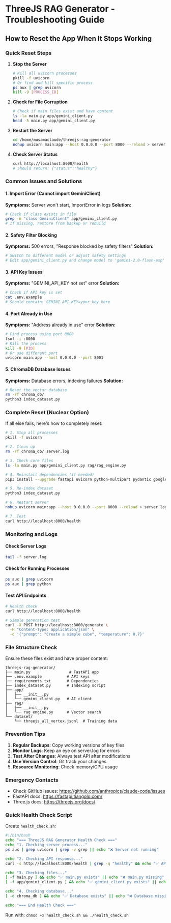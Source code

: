 # ThreeJS RAG Generator - Troubleshooting Guide

## How to Reset the App When It Stops Working

### Quick Reset Steps

1. **Stop the Server**
   ```bash
   # Kill all uvicorn processes
   pkill -f uvicorn
   # Or find and kill specific process
   ps aux | grep uvicorn
   kill -9 [PROCESS_ID]
   ```

2. **Check for File Corruption**
   ```bash
   # Check if main files exist and have content
   ls -la main.py app/gemini_client.py
   head -5 main.py app/gemini_client.py
   ```

3. **Restart the Server**
   ```bash
   cd /home/musamaclaude/threejs-rag-generator
   nohup uvicorn main:app --host 0.0.0.0 --port 8000 --reload > server.log 2>&1 &
   ```

4. **Check Server Status**
   ```bash
   curl http://localhost:8000/health
   # Should return: {"status":"healthy"}
   ```

### Common Issues and Solutions

#### 1. Import Error (Cannot import GeminiClient)
**Symptoms:** Server won't start, ImportError in logs
**Solution:**
```bash
# Check if class exists in file
grep -n "class GeminiClient" app/gemini_client.py
# If missing, restore from backup or rebuild
```

#### 2. Safety Filter Blocking
**Symptoms:** 500 errors, "Response blocked by safety filters"
**Solution:**
```bash
# Switch to different model or adjust safety settings
# Edit app/gemini_client.py and change model to 'gemini-2.0-flash-exp'
```

#### 3. API Key Issues
**Symptoms:** "GEMINI_API_KEY not set" error
**Solution:**
```bash
# Check if API key is set
cat .env.example
# Should contain: GEMINI_API_KEY=your_key_here
```

#### 4. Port Already in Use
**Symptoms:** "Address already in use" error
**Solution:**
```bash
# Find process using port 8000
lsof -i :8000
# Kill the process
kill -9 [PID]
# Or use different port
uvicorn main:app --host 0.0.0.0 --port 8001
```

#### 5. ChromaDB Database Issues
**Symptoms:** Database errors, indexing failures
**Solution:**
```bash
# Reset the vector database
rm -rf chroma_db/
python3 index_dataset.py
```

### Complete Reset (Nuclear Option)

If all else fails, here's how to completely reset:

```bash
# 1. Stop all processes
pkill -f uvicorn

# 2. Clean up
rm -rf chroma_db/ server.log

# 3. Check core files
ls -la main.py app/gemini_client.py rag/rag_engine.py

# 4. Reinstall dependencies (if needed)
pip3 install --upgrade fastapi uvicorn python-multipart pydantic google-generativeai chromadb python-dotenv

# 5. Re-index dataset
python3 index_dataset.py

# 6. Restart server
nohup uvicorn main:app --host 0.0.0.0 --port 8000 --reload > server.log 2>&1 &

# 7. Test
curl http://localhost:8000/health
```

### Monitoring and Logs

#### Check Server Logs
```bash
tail -f server.log
```

#### Check for Running Processes
```bash
ps aux | grep uvicorn
ps aux | grep python
```

#### Test API Endpoints
```bash
# Health check
curl http://localhost:8000/health

# Simple generation test
curl -X POST http://localhost:8000/generate \
  -H "Content-Type: application/json" \
  -d '{"prompt": "Create a simple cube", "temperature": 0.7}'
```

### File Structure Check

Ensure these files exist and have proper content:
```
threejs-rag-generator/
├── main.py                 # FastAPI app
├── .env.example           # API keys
├── requirements.txt       # Dependencies
├── index_dataset.py       # Indexing script
├── app/
│   ├── __init__.py
│   └── gemini_client.py   # AI client
├── rag/
│   ├── __init__.py
│   └── rag_engine.py      # Vector search
└── dataset/
    └── threejs_all_vertex.jsonl  # Training data
```

### Prevention Tips

1. **Regular Backups**: Copy working versions of key files
2. **Monitor Logs**: Keep an eye on server.log for errors
3. **Test After Changes**: Always test API after modifications
4. **Use Version Control**: Git track your changes
5. **Resource Monitoring**: Check memory/CPU usage

### Emergency Contacts

- Check GitHub issues: https://github.com/anthropics/claude-code/issues
- FastAPI docs: https://fastapi.tiangolo.com/
- Three.js docs: https://threejs.org/docs/

### Quick Health Check Script

Create `health_check.sh`:
```bash
#!/bin/bash
echo "=== ThreeJS RAG Generator Health Check ==="
echo "1. Checking server process..."
ps aux | grep uvicorn | grep -v grep || echo "❌ Server not running"

echo "2. Checking API response..."
curl -s http://localhost:8000/health | grep -q "healthy" && echo "✅ API responding" || echo "❌ API not responding"

echo "3. Checking files..."
[ -f main.py ] && echo "✅ main.py exists" || echo "❌ main.py missing"
[ -f app/gemini_client.py ] && echo "✅ gemini_client.py exists" || echo "❌ gemini_client.py missing"

echo "4. Checking database..."
[ -d chroma_db ] && echo "✅ Database exists" || echo "❌ Database missing"

echo "=== End Health Check ==="
```

Run with: `chmod +x health_check.sh && ./health_check.sh`